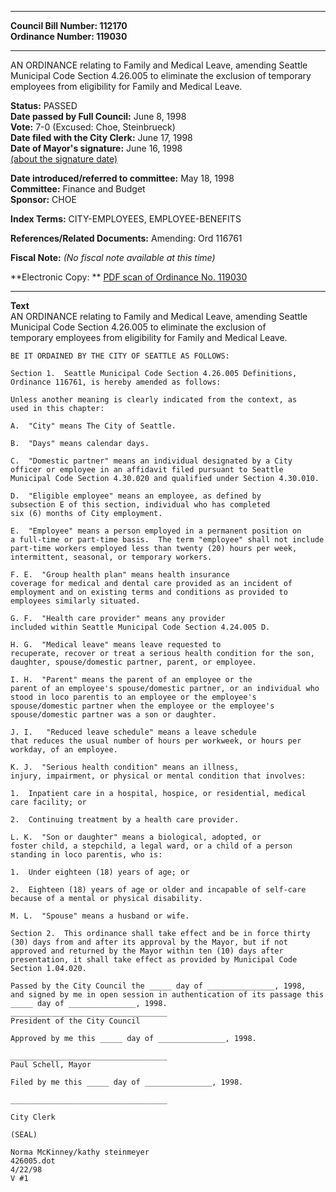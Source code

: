 * * * * *  
  
**Council Bill Number: [](#h0)[](#h2)112170**   
**Ordinance Number: 119030**  
  
* * * * *  
  
AN ORDINANCE relating to Family and Medical Leave, amending Seattle Municipal Code Section 4.26.005 to eliminate the exclusion of temporary employees from eligibility for Family and Medical Leave.  
  
**Status:** PASSED   
**Date passed by Full Council:** June 8, 1998   
**Vote:** 7-0 (Excused: Choe, Steinbrueck)   
**Date filed with the City Clerk:** June 17, 1998   
**Date of Mayor's signature:** June 16, 1998   
[(about the signature date)](/~public/approvaldate.htm)   
  
  
**Date introduced/referred to committee:** May 18, 1998   
**Committee:** Finance and Budget   
**Sponsor:** CHOE   
  
**Index Terms:** CITY-EMPLOYEES, EMPLOYEE-BENEFITS  
  
**References/Related Documents:** Amending: Ord 116761  
  
**Fiscal Note:** *(No fiscal note available at this time)*  
  
**Electronic Copy: ** [PDF scan of Ordinance No. 119030](/~archives/Ordinances/Ord_119030.pdf)  
  
* * * * *  
  
**Text**  
    AN ORDINANCE relating to Family and Medical Leave, amending Seattle  
    Municipal Code Section 4.26.005 to eliminate the exclusion of  
    temporary employees from eligibility for Family and Medical Leave.  
  
    BE IT ORDAINED BY THE CITY OF SEATTLE AS FOLLOWS:  
  
    Section 1.  Seattle Municipal Code Section 4.26.005 Definitions,  
    Ordinance 116761, is hereby amended as follows:  
  
    Unless another meaning is clearly indicated from the context, as  
    used in this chapter:  
  
    A.  "City" means The City of Seattle.  
  
    B.  "Days" means calendar days.  
  
    C.  "Domestic partner" means an individual designated by a City  
    officer or employee in an affidavit filed pursuant to Seattle  
    Municipal Code Section 4.30.020 and qualified under Section 4.30.010.  
  
    D.  "Eligible employee" means an employee, as defined by  
    subsection E of this section, individual who has completed  
    six (6) months of City employment.  
  
    E.  "Employee" means a person employed in a permanent position on  
    a full-time or part-time basis.  The term "employee" shall not include  
    part-time workers employed less than twenty (20) hours per week,  
    intermittent, seasonal, or temporary workers.  
  
    F. E.  "Group health plan" means health insurance  
    coverage for medical and dental care provided as an incident of  
    employment and on existing terms and conditions as provided to  
    employees similarly situated.  
  
    G. F.  "Health care provider" means any provider  
    included within Seattle Municipal Code Section 4.24.005 D.  
  
    H. G.  "Medical leave" means leave requested to  
    recuperate, recover or treat a serious health condition for the son,  
    daughter, spouse/domestic partner, parent, or employee.  
  
    I. H.  "Parent" means the parent of an employee or the  
    parent of an employee's spouse/domestic partner, or an individual who  
    stood in loco parentis to an employee or the employee's  
    spouse/domestic partner when the employee or the employee's  
    spouse/domestic partner was a son or daughter.  
  
    J. I.   "Reduced leave schedule" means a leave schedule  
    that reduces the usual number of hours per workweek, or hours per  
    workday, of an employee.  
  
    K. J.  "Serious health condition" means an illness,  
    injury, impairment, or physical or mental condition that involves:  
  
    1.  Inpatient care in a hospital, hospice, or residential, medical  
    care facility; or  
  
    2.  Continuing treatment by a health care provider.  
  
    L. K.  "Son or daughter" means a biological, adopted, or  
    foster child, a stepchild, a legal ward, or a child of a person  
    standing in loco parentis, who is:  
  
    1.  Under eighteen (18) years of age; or  
  
    2.  Eighteen (18) years of age or older and incapable of self-care  
    because of a mental or physical disability.  
  
    M. L.  "Spouse" means a husband or wife.  
  
    Section 2.  This ordinance shall take effect and be in force thirty  
    (30) days from and after its approval by the Mayor, but if not  
    approved and returned by the Mayor within ten (10) days after  
    presentation, it shall take effect as provided by Municipal Code  
    Section 1.04.020.  
  
    Passed by the City Council the _____ day of _______________, 1998,  
    and signed by me in open session in authentication of its passage this  
    _____ day of _______________, 1998.  
    ___________________________________  
    President of the City Council  
  
    Approved by me this _____ day of _______________, 1998.  
  
    ___________________________________  
    Paul Schell, Mayor  
  
    Filed by me this _____ day of _______________, 1998.  
  
    ___________________________________  
  
    City Clerk  
  
    (SEAL)  
  
    Norma McKinney/kathy steinmeyer  
    426005.dot  
    4/22/98  
    V #1  
